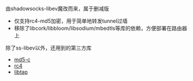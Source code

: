 由shadowsocks-libev魔改而来，属于删减版

- 仅支持rc4-md5加密，用于简单地转发tunnel过墙
- 移除了libcork/libbloom/libsodium/mbedtls等库的依赖，方便部署在路由器上

除了ss-libev以外，还用到的第三方库

- [md5-c](https://github.com/Zunawe/md5-c)
- [rc4](https://github.com/ogay/rc4)
- [libtap](https://github.com/zorgnax/libtap)
